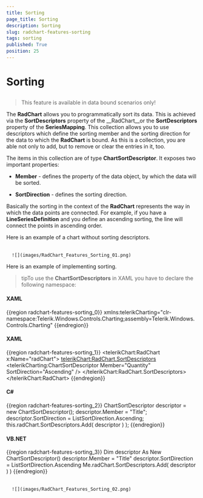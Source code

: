 ```yaml
---
title: Sorting
page_title: Sorting
description: Sorting
slug: radchart-features-sorting
tags: sorting
published: True
position: 25
---
```


# Sorting



## 

>This feature is available in data bound scenarios only!

The __RadChart__ allows you to programmatically sort its data. This is achieved via the __SortDescriptors__ property of the __RadChart__or the __SortDescriptors__ property of the __SeriesMapping__. This collection allows you to use descriptors which define the sorting member and the sorting direction for the data to which the __RadChart__ is bound. As this is a collection, you are able not only to add, but to remove or clear the entries in it, too.

The items in this collection are of type __ChartSortDescriptor__. It exposes two important properties:

* __Member__ - defines the property of the data object, by which the data will be sorted.

* __SortDirection__ -  defines the sorting direction.

Basically the sorting in the context of the __RadChart__ represents the way in which the data points are connected. For example, if you have a __LineSeriesDefinition__ and you define an ascending sorting, the line will connect the points in ascending order.

Here is an example of a chart without sorting descriptors.




         
      ![](images/RadChart_Features_Sorting_01.png)

Here is an example of implementing sorting.

>tipTo use the __ChartSortDescriptors__ in XAML you have to declare the following namespace:

#### __XAML__

{{region radchart-features-sorting_0}}
	xmlns:telerikCharting="clr-namespace:Telerik.Windows.Controls.Charting;assembly=Telerik.Windows.Controls.Charting"
	{{endregion}}



#### __XAML__

{{region radchart-features-sorting_1}}
	<telerikChart:RadChart x:Name="radChart">
	    <telerikChart:RadChart.SortDescriptors>
	        <telerikCharting:ChartSortDescriptor Member="Quantity"
	                                             SortDirection="Ascending" />
	    </telerikChart:RadChart.SortDescriptors>
	</telerikChart:RadChart>
	{{endregion}}



#### __C#__

{{region radchart-features-sorting_2}}
	ChartSortDescriptor descriptor = new ChartSortDescriptor();
	descriptor.Member = "Title";
	descriptor.SortDirection = ListSortDirection.Ascending;
	this.radChart.SortDescriptors.Add( descriptor ) );
	{{endregion}}



#### __VB.NET__

{{region radchart-features-sorting_3}}
	Dim descriptor As New ChartSortDescriptor()
	descriptor.Member = "Title"
	descriptor.SortDirection = ListSortDirection.Ascending
	Me.radChart.SortDescriptors.Add( descriptor ) )
	{{endregion}}






         
      ![](images/RadChart_Features_Sorting_02.png)


